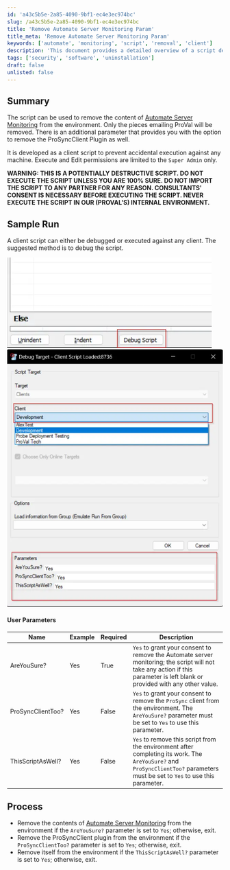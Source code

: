 ```yaml
---
id: 'a43c5b5e-2a85-4090-9bf1-ec4e3ec974bc'
slug: /a43c5b5e-2a85-4090-9bf1-ec4e3ec974bc
title: 'Remove Automate Server Monitoring Param'
title_meta: 'Remove Automate Server Monitoring Param'
keywords: ['automate', 'monitoring', 'script', 'removal', 'client']
description: 'This document provides a detailed overview of a script designed to remove Automate Server Monitoring content from the environment, including options to remove the ProSyncClient Plugin. It includes user parameters, process steps, and warnings about the script’s potential destructiveness.'
tags: ['security', 'software', 'uninstallation']
draft: false
unlisted: false
---
```


## Summary

The script can be used to remove the content of [Automate Server Monitoring](/docs/98773b6a-7986-4df2-90a5-fb559eefc50b) from the environment. Only the pieces emailing ProVal will be removed. There is an additional parameter that provides you with the option to remove the ProSyncClient Plugin as well.

It is developed as a client script to prevent accidental execution against any machine. Execute and Edit permissions are limited to the `Super Admin` only.

**WARNING: THIS IS A POTENTIALLY DESTRUCTIVE SCRIPT. DO NOT EXECUTE THE SCRIPT UNLESS YOU ARE 100% SURE. DO NOT IMPORT THE SCRIPT TO ANY PARTNER FOR ANY REASON. CONSULTANTS' CONSENT IS NECESSARY BEFORE EXECUTING THE SCRIPT. NEVER EXECUTE THE SCRIPT IN OUR (PROVAL'S) INTERNAL ENVIRONMENT.**

## Sample Run

A client script can either be debugged or executed against any client. The suggested method is to debug the script.

![Image 1](../../../static/img/docs/a43c5b5e-2a85-4090-9bf1-ec4e3ec974bc/image_1.webp)  
![Image 2](../../../static/img/docs/a43c5b5e-2a85-4090-9bf1-ec4e3ec974bc/image_2.webp)  

#### User Parameters

| Name                | Example | Required | Description                                                                                                                                                                   |
|---------------------|---------|----------|-------------------------------------------------------------------------------------------------------------------------------------------------------------------------------|
| AreYouSure?         | Yes     | True     | `Yes` to grant your consent to remove the Automate server monitoring; the script will not take any action if this parameter is left blank or provided with any other value. |
| ProSyncClientToo?   | Yes     | False    | `Yes` to grant your consent to remove the `ProSync` client from the environment. The `AreYouSure?` parameter must be set to `Yes` to use this parameter.                   |
| ThisScriptAsWell?   | Yes     | False    | `Yes` to remove this script from the environment after completing its work. The `AreYouSure?` and `ProSyncClientToo?` parameters must be set to `Yes` to use this parameter. |

## Process

- Remove the contents of [Automate Server Monitoring](/docs/98773b6a-7986-4df2-90a5-fb559eefc50b) from the environment if the `AreYouSure?` parameter is set to `Yes`; otherwise, exit.
- Remove the ProSyncClient plugin from the environment if the `ProSyncClientToo?` parameter is set to `Yes`; otherwise, exit.
- Remove itself from the environment if the `ThisScriptAsWell?` parameter is set to `Yes`; otherwise, exit.